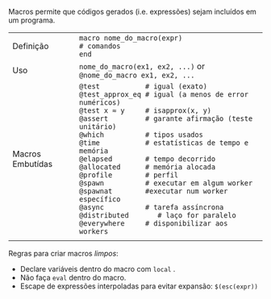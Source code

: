 Macros permite que códigos gerados (i.e. expressões) sejam incluídos em um
programa.

|                 |                                                                                                                                                                                                                                                                                                                                                                                                                                                                                                                                                                                                       |
| --------------- | ----------------------------------------------------------------------------------------------------------------------------------------------------------------------------------------------------------------------------------------------------------------------------------------------------------------------------------------------------------------------------------------------------------------------------------------------------------------------------------------------------------------------------------------------------------------------------------------------------- |
| Definição       | `macro nome_do_macro(expr)`<br>`# comandos`<br>`end`                                                                                                                                                                                                                                                                                                                                                                                                                                                                                                                                                      |
| Uso             | `nome_do_macro(ex1, ex2, ...)` or `@nome_do_macro ex1, ex2, ...`                                                                                                                                                                                                                                                                                                                                                                                                                                                                                                                                              |
| Macros Embutídas  | `@test           # igual (exato)`<br>`@test_approx_eq # igual (a menos de error numéricos)`<br>`@test x ≈ y     # isapprox(x, y)`<br>`@assert         # garante afirmação (teste unitário)`<br>`@which          # tipos usados`<br>`@time           # estatísticas de tempo e memória `<br>`@elapsed        # tempo decorrido`<br>`@allocated      # memória alocada`<br>`@profile        # perfil`<br>`@spawn          # executar em algum worker`<br>`@spawnat        #executar num worker específico`<br>`@async          # tarefa assíncrona`<br>`@distributed       # laço for paralelo`<br>`@everywhere     # disponibilizar aos workers` |
                                                                                                                                |

Regras para criar macros *limpos*:

- Declare variáveis dentro do macro com `local` .
- Não faça `eval` dentro do macro.
- Escape de expressões interpoladas para evitar expansão: `$(esc(expr))`
